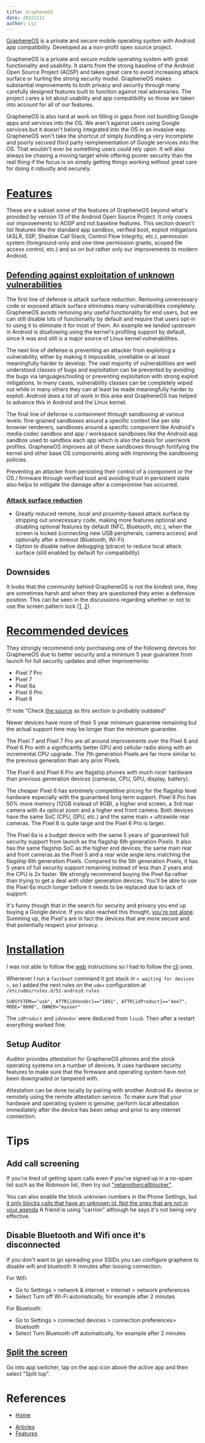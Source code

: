 ```yaml
---
title: GrapheneOS
date: 20221111
author: Lyz
---
```


[GrapheneOS](https://grapheneos.org/) is a private and secure mobile operating
system with Android app compatibility. Developed as a non-profit open source
project.

GrapheneOS is a private and secure mobile operating system with great
functionality and usability. It starts from the strong baseline of the Android
Open Source Project (AOSP) and takes great care to avoid increasing attack
surface or hurting the strong security model. GrapheneOS makes substantial
improvements to both privacy and security through many carefully designed
features built to function against real adversaries. The project cares a lot
about usability and app compatibility so those are taken into account for all of
our features.

GrapheneOS is also hard at work on filling in gaps from not bundling Google apps
and services into the OS. We aren't against users using Google services but it
doesn't belong integrated into the OS in an invasive way. GrapheneOS won't take
the shortcut of simply bundling a very incomplete and poorly secured third party
reimplementation of Google services into the OS. That wouldn't ever be something
users could rely upon. It will also always be chasing a moving target while
offering poorer security than the real thing if the focus is on simply getting
things working without great care for doing it robustly and securely.

# [Features](https://grapheneos.org/features)

These are a subset some of the features of GrapheneOS beyond what's provided by
version 13 of the Android Open Source Project. It only covers our improvements
to AOSP and not baseline features. This section doesn't list features like the
standard app sandbox, verified boot, exploit mitigations (ASLR, SSP, Shadow Call
Stack, Control Flow Integrity, etc.), permission system (foreground-only and
one-time permission grants, scoped file access control, etc.) and so on but
rather only our improvements to modern Android.

## [Defending against exploitation of unknown vulnerabilities](https://grapheneos.org/features#exploit-protection)

The first line of defense is attack surface reduction. Removing unnecessary code
or exposed attack surface eliminates many vulnerabilities completely. GrapheneOS
avoids removing any useful functionality for end users, but we can still disable
lots of functionality by default and require that users opt-in to using it to
eliminate it for most of them. An example we landed upstream in Android is
disallowing using the kernel's profiling support by default, since it was and
still is a major source of Linux kernel vulnerabilities.

The next line of defense is preventing an attacker from exploiting a
vulnerability, either by making it impossible, unreliable or at least
meaningfully harder to develop. The vast majority of vulnerabilities are well
understood classes of bugs and exploitation can be prevented by avoiding the
bugs via languages/tooling or preventing exploitation with strong exploit
mitigations. In many cases, vulnerability classes can be completely wiped out
while in many others they can at least be made meaningfully harder to exploit.
Android does a lot of work in this area and GrapheneOS has helped to advance
this in Android and the Linux kernel.

The final line of defense is containment through sandboxing at various levels:
fine-grained sandboxes around a specific context like per site browser
renderers, sandboxes around a specific component like Android's media codec
sandbox and app / workspace sandboxes like the Android app sandbox used to
sandbox each app which is also the basis for user/work profiles. GrapheneOS
improves all of these sandboxes through fortifying the kernel and other base OS
components along with improving the sandboxing policies.

Preventing an attacker from persisting their control of a component or the OS /
firmware through verified boot and avoiding trust in persistent state also helps
to mitigate the damage after a compromise has occurred.

### [Attack surface reduction](https://grapheneos.org/features#attack-surface-reduction)

- Greatly reduced remote, local and proximity-based attack surface by stripping
  out unnecessary code, making more features optional and disabling optional
  features by default (NFC, Bluetooth, etc.), when the screen is locked
  (connecting new USB peripherals, camera access) and optionally after a timeout
  (Bluetooth, Wi-Fi)
- Option to disable native debugging (ptrace) to reduce local attack surface
  (still enabled by default for compatibility)

## Downsides

It looks that the community behind GrapheneOS is not the kindest one, they are
sometimes harsh and when they are questioned they enter a defensive position.
This can be seen in the discussions regarding whether or not to use the screen
pattern lock
([1](https://discuss.grapheneos.org/d/28-feature-request-numerous-points-screen-lock-pattern/7),
[2](https://github.com/GrapheneOS/os-issue-tracker/issues/570)).

# [Recommended devices](https://grapheneos.org/faq#recommended-devices)

They strongly recommend only purchasing one of the following devices for
GrapheneOS due to better security and a minimum 5 year guarantee from launch for
full security updates and other improvements:

- Pixel 7 Pro
- Pixel 7
- Pixel 6a
- Pixel 6 Pro
- Pixel 6

!!! note "Check [the source](https://grapheneos.org/faq#recommended-devices) as
this section is probably outdated"

Newer devices have more of their 5 year minimum guarantee remaining but the
actual support time may be longer than the minimum guarantee.

The Pixel 7 and Pixel 7 Pro are all around improvements over the Pixel 6 and
Pixel 6 Pro with a significantly better GPU and cellular radio along with an
incremental CPU upgrade. The 7th generation Pixels are far more similar to the
previous generation than any prior Pixels.

The Pixel 6 and Pixel 6 Pro are flagship phones with much nicer hardware than
previous generation devices (cameras, CPU, GPU, display, battery).

The cheaper Pixel 6 has extremely competitive pricing for the flagship level
hardware especially with the guaranteed long term support. Pixel 6 Pro has 50%
more memory (12GB instead of 8GB), a higher end screen, a 3rd rear camera with
4x optical zoom and a higher end front camera. Both devices have the same SoC
(CPU, GPU, etc.) and the same main + ultrawide rear cameras. The Pixel 6 is
quite large and the Pixel 6 Pro is larger.

The Pixel 6a is a budget device with the same 5 years of guaranteed full
security support from launch as the flagship 6th generation Pixels. It also has
the same flagship SoC as the higher end devices, the same main rear and front
cameras as the Pixel 5 and a rear wide angle lens matching the flagship 6th
generation Pixels. Compared to the 5th generation Pixels, it has 5 years of full
security support remaining instead of less than 2 years and the CPU is 2x
faster. We strongly recommend buying the Pixel 6a rather than trying to get a
deal with older generation devices. You'll be able to use the Pixel 6a much
longer before it needs to be replaced due to lack of support.

It's funny though that in the search for security and privacy you end up buying
a Google device. If you also reached this thought,
[you're not alone](https://www.reddit.com/r/PrivacyGuides/comments/yocnk7/if_grapheneos_is_the_best_os_for_mobile_how_can/).
Summing up, the Pixel's are in fact the devices that are more secure and that
potentially respect your privacy.

# [Installation](https://grapheneos.org/install/web)

I was not able to follow the [web](https://grapheneos.org/install/web)
instructions so I had to follow the [cli](https://grapheneos.org/install/cli)
ones.

Whenever I run a `fastboot` command it got stuck in `< waiting for devices >`,
so I added the next rules on the `udev` configuration at
`/etc/udev/rules.d/51-android.rules`

```
SUBSYSTEM=="usb", ATTR{idVendor}=="18d1", ATTR{idProduct}=="4ee7", MODE="0600", OWNER="myuser"
```

The `idProduct` and `idVendor` were deduced from `lsusb`. Then after a restart
everything worked fine.

## Setup Auditor

Auditor provides attestation for GrapheneOS phones and the stock operating systems on a number of devices. It uses hardware security features to make sure that the firmware and operating system have not been downgraded or tampered with.

Attestation can be done locally by pairing with another Android 8+ device or remotely using the remote attestation service. To make sure that your hardware and operating system is genuine, perform local attestation immediately after the device has been setup and prior to any internet connection.

# Tips

## Add call screening
If you're tired of getting spam calls even if you've signed up in a no-spam list such as the Robinson list, then try out ["yetanothercallblocker"](https://f-droid.org/en/packages/dummydomain.yetanothercallblocker/).

You can also enable the block unknown numbers in the Phone Settings, but [it only blocks calls that have an unknown id. Not the ones that are not in your agenda](https://www.reddit.com/r/GrapheneOS/comments/13yat8e/i_miss_call_screening/)
A friend is using "carrion" although he says it's not being very effective.

## Disable Bluetooth and Wifi once it's disconnected

If you don't want to go spreading your SSIDs you can configure graphene to disable wifi and bluetooth X minutes after loosing connection.

For Wifi:

- Go to Settings > network & internet > internet > network preferences
- Select Turn off Wi-Fi automatically, for example after 2 minutes

For Bluetooth:

- Go to Settings > connected devices > connection preferences>  bluetooth 
- Select Turn Bluetooth off automatically, for example after 2 minutes

## [Split the screen](https://www.reddit.com/r/GrapheneOS/comments/134iqr3/split_screen/)

Go into app switcher, tap on the app icon above the active app and then select "Split top".

# References

- [Home](https://grapheneos.org/)
* [Articles](https://grapheneos.org/articles/)
* [Features](https://grapheneos.org/features)
